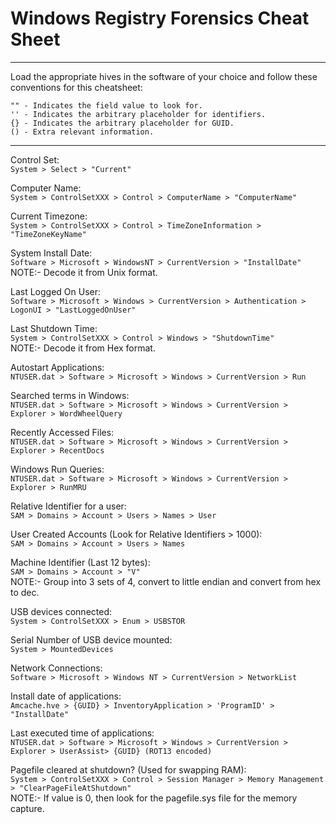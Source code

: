 # Windows Registry Forensics Cheat Sheet

---
Load the appropriate hives in the software of your choice and follow these conventions for this cheatsheet:

```
"" - Indicates the field value to look for.
'' - Indicates the arbitrary placeholder for identifiers.
{} - Indicates the arbitrary placeholder for GUID.
() - Extra relevant information.
```
---

Control Set:\
`System > Select > "Current"`

Computer Name:\
`System > ControlSetXXX > Control > ComputerName > "ComputerName"`

Current Timezone:\
`System > ControlSetXXX > Control > TimeZoneInformation > "TimeZoneKeyName"`

System Install Date:\
`Software > Microsoft > WindowsNT > CurrentVersion > "InstallDate"`\
NOTE:- Decode it from Unix format.

Last Logged On User:\
`Software > Microsoft > Windows > CurrentVersion > Authentication > LogonUI > "LastLoggedOnUser"`

Last Shutdown Time:\
`System > ControlSetXXX > Control > Windows > "ShutdownTime"`\
NOTE:- Decode it from Hex format.

Autostart Applications:\
`NTUSER.dat > Software > Microsoft > Windows > CurrentVersion > Run`

Searched terms in Windows:\
`NTUSER.dat > Software > Microsoft > Windows > CurrentVersion > Explorer > WordWheelQuery`

Recently Accessed Files:\
`NTUSER.dat > Software > Microsoft > Windows > CurrentVersion > Explorer > RecentDocs`

Windows Run Queries:\
`NTUSER.dat > Software > Microsoft > Windows > CurrentVersion > Explorer > RunMRU`

Relative Identifier for a user:\
`SAM > Domains > Account > Users > Names > User`

User Created Accounts (Look for Relative Identifiers > 1000):\
`SAM > Domains > Account > Users > Names`

Machine Identifier (Last 12 bytes):\
`SAM > Domains > Account > "V"`\
NOTE:- Group into 3 sets of 4, convert to little endian and convert from hex to dec.

USB devices connected:\
`System > ControlSetXXX > Enum > USBSTOR`

Serial Number of USB device mounted:\
`System > MountedDevices`

Network Connections:\
`Software > Microsoft > Windows NT > CurrentVersion > NetworkList`

Install date of applications:\
`Amcache.hve > {GUID} > InventoryApplication > 'ProgramID' > "InstallDate"`

Last executed time of applications:\
`NTUSER.dat > Software > Microsoft > Windows > CurrentVersion > Explorer > UserAssist> {GUID} (ROT13 encoded)`

Pagefile cleared at shutdown? (Used for swapping RAM):\
`System > ControlSetXXX > Control > Session Manager > Memory Management > "ClearPageFileAtShutdown"`\
NOTE:- If value is 0, then look for the pagefile.sys file for the memory capture.
